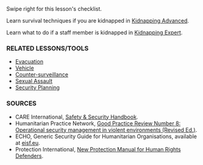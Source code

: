 [Title]: # (What now?)
[Order]: # (12)

Swipe right for this lesson's checklist.

Learn survival techniques if you are kidnapped in [Kidnapping Advanced](umbrella://lesson/kidnapping/1).

Learn what to do if a staff member is kidnapped in [Kidnapping Expert](umbrella://lesson/kidnapping/2).

### RELATED LESSONS/TOOLS

*   [Evacuation](umbrella://lesson/evacuation)
*   [Vehicle](umbrella://lesson/vehicles)
*   [Counter-surveillance](umbrella://lesson/counter-surveillance/0)
*   [Sexual Assault](umbrella://lesson/sexual-assault)
*   [Security Planning](umbrella://lesson/security-planning)

### SOURCES

*   CARE International, [Safety & Security Handbook](https://www.eisf.eu/wp-content/uploads/2014/09/0614-Macpherson-2004-CARE-International-Safety-and-Security-Handbook.pdf).
*   Humanitarian Practice Network, [Good Practice Review Number 8: Operational security management in violent environments (Revised Ed.)](http://odihpn.org/wp-content/uploads/2010/11/GPR_8_revised2.pdf).
*   ECHO, Generic Security Guide for Humanitarian Organisations, available at [eisf.eu](https://www.eisf.eu/library/generic-security-guide-for-humanitarian-organisations/).
*   Protection International, [New Protection Manual for Human Rights Defenders](https://www.protectioninternational.org/en/node/1106).

